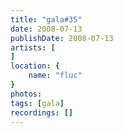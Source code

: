 ```yaml
---
title: "gala#35"
date: 2008-07-13
publishDate: 2008-07-13
artists: [
]
location: {
    name: "fluc"
}
photos:
tags: [gala]
recordings: []
---
```

